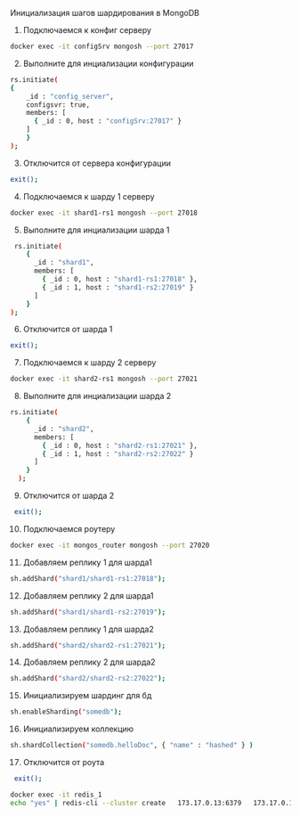 Инициализация шагов шардирования в MongoDB

1. Подключаемся к конфиг серверу
```bash
docker exec -it configSrv mongosh --port 27017
```

2. Выполните для инциализации конфигурации
```bash
rs.initiate(
{
    _id : "config_server",
    configsvr: true,
    members: [
      { _id : 0, host : "configSrv:27017" }
    ]
    }
);
```
3. Отключится от сервера конфигурации
```bash
exit(); 
```

4. Подключаемся к шарду 1 серверу

```bash
docker exec -it shard1-rs1 mongosh --port 27018
```
5. Выполните для инциализации шарда 1
```bash
 rs.initiate(
    {
      _id : "shard1",
      members: [
        { _id : 0, host : "shard1-rs1:27018" },
        { _id : 1, host : "shard1-rs2:27019" }
      ]
    }
);
```  
6. Отключится от шарда 1
```bash
exit();
```
7. Подключаемся к шарду 2 серверу
```bash
docker exec -it shard2-rs1 mongosh --port 27021
```
8. Выполните для инциализации шарда 2
```bash
rs.initiate(
    {
      _id : "shard2",
      members: [
        { _id : 0, host : "shard2-rs1:27021" },
        { _id : 1, host : "shard2-rs2:27022" }
      ]
    }
  );
```
9. Отключится от шарда 2
```bash
 exit();
```

10. Подключаемся роутеру
```bash
docker exec -it mongos_router mongosh --port 27020
```
11. Добавляем реплику 1 для шарда1
```bash
sh.addShard("shard1/shard1-rs1:27018");
```
12. Добавляем реплику 2 для шарда1
```bash
sh.addShard("shard1/shard1-rs2:27019");
```
13. Добавляем реплику 1 для шарда2
```bash
sh.addShard("shard2/shard2-rs1:27021");
```
14. Добавляем реплику 2 для шарда2
```bash
sh.addShard("shard2/shard2-rs2:27022");
```
15. Инициализируем шардинг для бд
```bash
sh.enableSharding("somedb");
```
16. Инициализируем коллекцию
```bash
sh.shardCollection("somedb.helloDoc", { "name" : "hashed" } )
```
17. Отключится от роута
```bash
 exit();
```

```bash
docker exec -it redis_1
echo "yes" | redis-cli --cluster create   173.17.0.13:6379   173.17.0.14:6379   173.17.0.15:6379   173.17.0.16:6379   173.17.0.17:6379   173.17.0.18:6379   --cluster-replicas 1
```